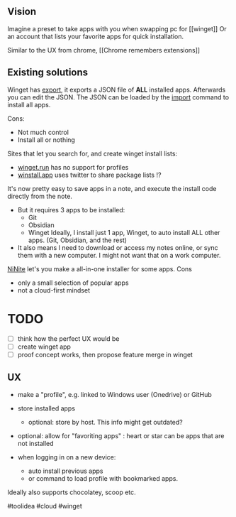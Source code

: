 ## Vision
Imagine a preset to take apps with you when swapping pc for [[winget]]
Or an account that lists your favorite apps for quick installation.

Similar to the UX from chrome, [[Chrome remembers extensions]]

## Existing solutions
Winget has [export], it exports a JSON file of **ALL** installed apps. Afterwards you can edit the JSON. 
The JSON can be loaded by the [import] command to install all apps.

Cons:
- Not much control
- Install all or nothing

Sites that let you search for, and create winget install lists:
- [winget.run] has no support for profiles
- [winstall.app] uses twitter to share package lists !?

It's now pretty easy to save apps in a note, and execute the install code directly from the note.
- But it requires 3 apps to be installed:
	- Git
	- Obsidian
	- Winget
	Ideally, I install just 1 app, Winget, to auto install ALL other apps. (Git, Obsidian, and the rest)
- It also means I need to download or access my notes online, or sync them with a new computer. I might not want that on a work computer.

[NiNite] let's you make a all-in-one installer for some apps. 
Cons
- only a small selection of popular apps
- not a cloud-first mindset

# TODO
- [ ] think how the perfect UX would be
- [ ] create winget app
- [ ] proof concept works, then propose feature merge in winget

## UX
- make a "profile", e.g. linked to Windows user (Onedrive) or GitHub 
- store installed apps
	- optional: store by host. This info might get outdated?
- optional: allow for "favoriting apps" : heart or star
	can be apps that are not installed

- when logging in on a new device:
	- auto install previous apps
	- or command to load profile with bookmarked apps.

Ideally also supports chocolatey, scoop etc.

#toolidea #cloud #winget

[export]: https://learn.microsoft.com/en-us/windows/package-manager/winget/export
[import]: https://learn.microsoft.com/en-us/windows/package-manager/winget/import
[winget.run]: https://winget.run/
[winstall.app]: https://winstall.app
[NiNite]: https://ninite.com/